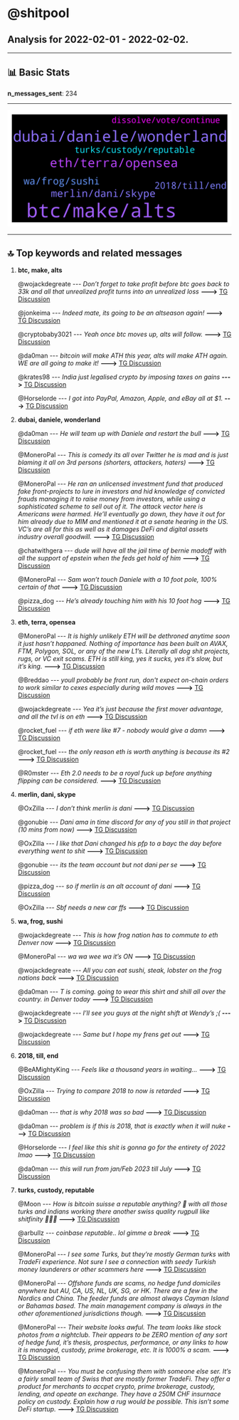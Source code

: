 # **@shitpool**
 ## Analysis for **2022-02-01** - **2022-02-02**.

---

## 📊 **Basic Stats**

**n_messages_sent**: 234

---
![wordcloud](shitpool_1Days_wordcloud.png)

---


## 🔝 **Top keywords and related messages**

1. **btc, make, alts**

    @wojackdegreate --- *Don’t forget to take profit before btc goes back to 33k and all that unrealized profit turns into an unrealized loss* **--->** [TG Discussion](https://t.me/shitpool/722338)

    @jonkeima --- *Indeed mate, its going to be an altseason again!* **--->** [TG Discussion](https://t.me/shitpool/722226)

    @cryptobaby3021 --- *Yeah once btc moves up, alts will follow.* **--->** [TG Discussion](https://t.me/shitpool/722230)

    @da0man --- *bitcoin will make ATH this year, alts will make ATH again. WE are all going to make it!* **--->** [TG Discussion](https://t.me/shitpool/722221)

    @krates98 --- *India just legalised crypto by imposing taxes on gains* **--->** [TG Discussion](https://t.me/shitpool/722284)

    @Horselorde --- *I got into PayPal, Amazon, Apple, and eBay all at $1.* **--->** [TG Discussion](https://t.me/shitpool/722621)

2. **dubai, daniele, wonderland**

    @da0man --- *He will team up with Daniele and restart the bull* **--->** [TG Discussion](https://t.me/shitpool/722412)

    @MoneroPal --- *This is comedy its all over Twitter he is mad and is just blaming it all on 3rd persons (shorters, attackers, haters)* **--->** [TG Discussion](https://t.me/shitpool/722132)

    @MoneroPal --- *He ran an unlicensed investment fund that produced fake front-projects to lure in investors and hid knowledge of convicted frauds managing it to raise money from investors, while using a sophisticated scheme to sell out of it. The attack vector here is Americans were harmed. He’ll eventually go down, they have it out for him already due to MIM and mentioned it at a senate hearing in the US. VC’s are all for this as well as it damages DeFi and digital assets industry overall goodwill.* **--->** [TG Discussion](https://t.me/shitpool/722457)

    @chatwithgera --- *dude will have all the jail time of bernie madoff with all the support of epstein when the feds get hold of him* **--->** [TG Discussion](https://t.me/shitpool/722455)

    @MoneroPal --- *Sam won’t touch Daniele with a 10 foot pole, 100% certain of that* **--->** [TG Discussion](https://t.me/shitpool/722418)

    @pizza_dog --- *He’s already touching him with his 10 foot hog* **--->** [TG Discussion](https://t.me/shitpool/722419)

3. **eth, terra, opensea**

    @MoneroPal --- *It is highly unlikely ETH will be dethroned anytime soon it just hasn’t happaned. Nothing of importance has been built on AVAX, FTM, Polygon, SOL, or any of the new L1’s. Literally all dog shit projects, rugs, or VC exit scams. ETH is still king, yes it sucks, yes it’s slow, but it’s king.* **--->** [TG Discussion](https://t.me/shitpool/722496)

    @Breddao --- *youll probably be front run, don't expect on-chain orders to work similar to cexes especially during wild moves* **--->** [TG Discussion](https://t.me/shitpool/722599)

    @wojackdegreate --- *Yea it’s just because the first mover advantage, and all the tvl is on eth* **--->** [TG Discussion](https://t.me/shitpool/722553)

    @rocket_fuel --- *if eth were like #7 - nobody would give a damn* **--->** [TG Discussion](https://t.me/shitpool/722552)

    @rocket_fuel --- *the only reason eth is worth anything is because its #2* **--->** [TG Discussion](https://t.me/shitpool/722550)

    @R0mster --- *Eth 2.0 needs to be a royal fuck up before anything flipping can be considered.* **--->** [TG Discussion](https://t.me/shitpool/722527)

4. **merlin, dani, skype**

    @OxZilla --- *I don’t think merlin is dani* **--->** [TG Discussion](https://t.me/shitpool/722169)

    @gonubie --- *Dani ama in time discord for any of you still in that project (10 mins from now)* **--->** [TG Discussion](https://t.me/shitpool/722602)

    @OxZilla --- *I like that Dani changed his pfp to a bayc the day before everything went to shit* **--->** [TG Discussion](https://t.me/shitpool/722209)

    @gonubie --- *its the team account but not dani per se* **--->** [TG Discussion](https://t.me/shitpool/722190)

    @pizza_dog --- *so if merlin is an alt account of dani* **--->** [TG Discussion](https://t.me/shitpool/722160)

    @OxZilla --- *Sbf needs a new car ffs* **--->** [TG Discussion](https://t.me/shitpool/722382)

5. **wa, frog, sushi**

    @wojackdegreate --- *This is how frog nation has to commute to eth Denver now* **--->** [TG Discussion](https://t.me/shitpool/722519)

    @MoneroPal --- *wa wa wee wa it’s ON* **--->** [TG Discussion](https://t.me/shitpool/722481)

    @wojackdegreate --- *All you can eat sushi, steak, lobster on the frog nations back* **--->** [TG Discussion](https://t.me/shitpool/722442)

    @da0man --- *T is coming. going to wear this shirt and shill all over the country. in Denver today* **--->** [TG Discussion](https://t.me/shitpool/722308)

    @wojackdegreate --- *I’ll see you guys at the night shift at Wendy’s ;(* **--->** [TG Discussion](https://t.me/shitpool/722108)

    @wojackdegreate --- *Same but I hope my frens get out* **--->** [TG Discussion](https://t.me/shitpool/722369)

6. **2018, till, end**

    @BeAMightyKing --- *Feels like a thousand years in waiting...* **--->** [TG Discussion](https://t.me/shitpool/722084)

    @OxZilla --- *Trying to compare 2018 to now is retarded* **--->** [TG Discussion](https://t.me/shitpool/722538)

    @da0man --- *that is why 2018 was so bad* **--->** [TG Discussion](https://t.me/shitpool/722351)

    @da0man --- *problem is if this is 2018, that is exactly when it will nuke* **--->** [TG Discussion](https://t.me/shitpool/722350)

    @Horselorde --- *I feel like this shit is gonna go for the entirety of 2022 lmao* **--->** [TG Discussion](https://t.me/shitpool/722328)

    @da0man --- *this will run from jan/Feb 2023 till July* **--->** [TG Discussion](https://t.me/shitpool/722115)

7. **turks, custody, reputable**

    @Moon --- *How is bitcoin suisse a reputable anything? 🤣 with all those turks and indians working there another swiss quality rugpull like shitfinity 🤣🤣🤣* **--->** [TG Discussion](https://t.me/shitpool/722072)

    @arbullz --- *coinbase reputable.. lol gimme a break* **--->** [TG Discussion](https://t.me/shitpool/722074)

    @MoneroPal --- *I see some Turks, but they’re mostly German turks with TradeFi experience. Not sure I see a connection with seedy Turkish money launderers or other scammers here* **--->** [TG Discussion](https://t.me/shitpool/722220)

    @MoneroPal --- *Offshore funds are scams, no hedge fund domiciles anywhere but AU, CA, US, NL, UK, SG, or HK. There are a few in the Nordics and China. The feeder funds are almost always Cayman Island or Bahamas based. The main management company is always in the other aforementioned jurisdictions though.* **--->** [TG Discussion](https://t.me/shitpool/722215)

    @MoneroPal --- *Their website looks awful. The team looks like stock photos from a nightclub. Their appears to be ZERO mention of any sort of hedge fund, it’s thesis, prospectus, performance, or any links to how it is managed, custody, prime brokerage, etc. It is 1000% a scam.* **--->** [TG Discussion](https://t.me/shitpool/722210)

    @MoneroPal --- *You must be confusing them with someone else ser. It’s a fairly small team of Swiss that are mostly former TradeFi. They offer a product for merchants to accpet crypto, prime brokerage, custody, lending, and opeate an exchange. They have a 250M CHF insurnace policy on custody. Explain how a rug would be possible. This isn’t some DeFi startup.* **--->** [TG Discussion](https://t.me/shitpool/722099)


